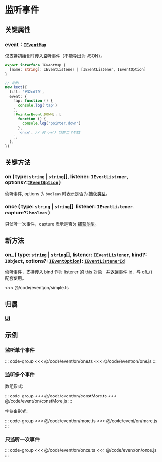 # 监听事件

## 关键属性

### event：[`IEventMap`](/api/interfaces/IEventMap.md)

仅支持初始化时传入监听事件（不能导出为 JSON）。

```ts
export interface IEventMap {
  [name: string]: IEventListener | [IEventListener, IEventOption]
}

// 示例
new Rect({
  fill: '#32cd79',
  event: {
    tap: function () {
      console.log('tap')
    },
    [PointerEvent.DOWN]: [
      function () {
        console.log('pointer.down')
      },
      'once', // 同 on() 的第二个参数
    ],
  },
})
```

## 关键方法

### on ( type: `string` | `string`[], listener: `IEventListener`, options?:[`IEventOption`](/api/modules.md#ieventoption) )

侦听事件, options 为 `boolean` 时表示是否为 [捕获类型](/reference/event/flow.md)。

### once ( type: `string` | `string`[], listener: `IEventListener`, capture?: `boolean` )

只侦听一次事件，capture 表示是否为 [捕获类型](/reference/event/flow.md)。

## 新方法

### on\_ ( type: `string` | `string`[], listener: `IEventListener`, bind?: `IObject`, options?: [`IEventOption`](/api/modules.md#ieventoption)): [`IEventListenerId`](/api/interfaces/IEventListenerId.md)

侦听事件，支持传入 bind 作为 listener 的 this 对象，并返回事件 id，与 [off\_()](./off.md#off) 配套使用。

<<< @/code/event/on/simple.ts

## 归属

### [UI](/reference/display/UI.md)

## 示例

### 监听单个事件

::: code-group
<<< @/code/event/on/one.ts
<<< @/code/event/on/one.js
:::

### 监听多个事件

数组形式:

::: code-group
<<< @/code/event/on/constMore.ts
<<< @/code/event/on/constMore.js
:::

字符串形式:

::: code-group
<<< @/code/event/on/more.ts
<<< @/code/event/on/more.js
:::

### 只监听一次事件

::: code-group
<<< @/code/event/on/once.ts
<<< @/code/event/on/once.js
:::
